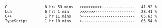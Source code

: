 <!--START_SECTION:waka-->

```txt
C                 8 hrs 53 mins   >>>>>>>>>>---------------   41.92 %
Lua               6 hrs 1 min     >>>>>>>------------------   28.41 %
C++               1 hr 11 mins    >------------------------   05.63 %
TypeScript        1 hr 10 mins    >------------------------   05.54 %
```

<!--END_SECTION:waka-->
